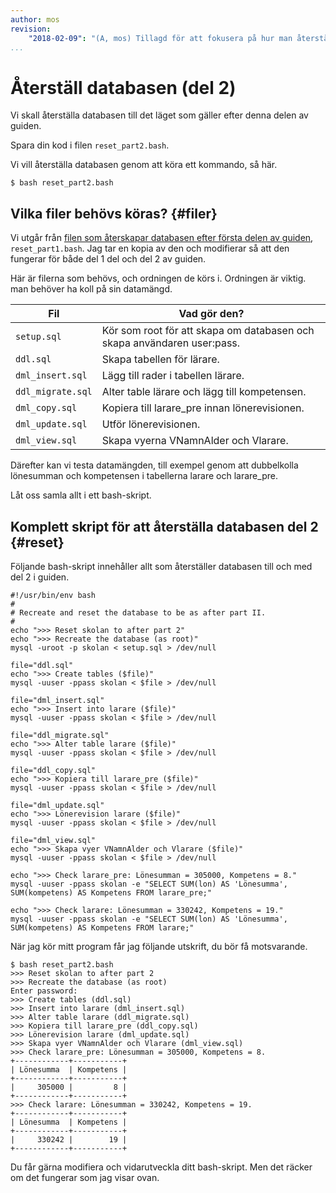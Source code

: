 ```yaml
---
author: mos
revision:
    "2018-02-09": "(A, mos) Tillagd för att fokusera på hur man återställer databasen efter andra delen."
...
```

Återställ databasen (del 2)
==================================

Vi skall återställa databasen till det läget som gäller efter denna delen av guiden.

Spara din kod i filen `reset_part2.bash`.

Vi vill återställa databasen genom att köra ett kommando, så här.

```text
$ bash reset_part2.bash
```



Vilka filer behövs köras? {#filer}
----------------------------------

Vi utgår från [filen som återskapar databasen efter första delen av guiden](./../aterstall-databasen-del-1), `reset_part1.bash`. Jag tar en kopia av den och modifierar så att den fungerar för både del 1 del och del 2 av guiden.

Här är filerna som behövs, och ordningen de körs i. Ordningen är viktig. man behöver ha koll på sin datamängd.

| Fil               | Vad gör den?         |
|-------------------|----------------------|
| `setup.sql`       | Kör som root för att skapa om databasen och skapa användaren user:pass. |
| `ddl.sql`         | Skapa tabellen för lärare. |
| `dml_insert.sql`  | Lägg till rader i tabellen lärare. | 
| `ddl_migrate.sql` | Alter table lärare och lägg till kompetensen. |
| `dml_copy.sql`    | Kopiera till larare_pre innan lönerevisionen. |
| `dml_update.sql`  | Utför lönerevisionen. |
| `dml_view.sql`    | Skapa vyerna VNamnAlder och Vlarare. |

Därefter kan vi testa datamängden, till exempel genom att dubbelkolla lönesumman och kompetensen i tabellerna larare och larare_pre.

Låt oss samla allt i ett bash-skript.



Komplett skript för att återställa databasen del 2 {#reset}
----------------------------------

Följande bash-skript innehåller allt som återställer databasen till och med del 2 i guiden.

```text
#!/usr/bin/env bash
#
# Recreate and reset the database to be as after part II.
#
echo ">>> Reset skolan to after part 2"
echo ">>> Recreate the database (as root)"
mysql -uroot -p skolan < setup.sql > /dev/null

file="ddl.sql"
echo ">>> Create tables ($file)"
mysql -uuser -ppass skolan < $file > /dev/null

file="dml_insert.sql"
echo ">>> Insert into larare ($file)"
mysql -uuser -ppass skolan < $file > /dev/null

file="ddl_migrate.sql"
echo ">>> Alter table larare ($file)"
mysql -uuser -ppass skolan < $file > /dev/null

file="ddl_copy.sql"
echo ">>> Kopiera till larare_pre ($file)"
mysql -uuser -ppass skolan < $file > /dev/null

file="dml_update.sql"
echo ">>> Lönerevision larare ($file)"
mysql -uuser -ppass skolan < $file > /dev/null

file="dml_view.sql"
echo ">>> Skapa vyer VNamnAlder och Vlarare ($file)"
mysql -uuser -ppass skolan < $file > /dev/null

echo ">>> Check larare_pre: Lönesumman = 305000, Kompetens = 8."
mysql -uuser -ppass skolan -e "SELECT SUM(lon) AS 'Lönesumma', SUM(kompetens) AS Kompetens FROM larare_pre;"

echo ">>> Check larare: Lönesumman = 330242, Kompetens = 19."
mysql -uuser -ppass skolan -e "SELECT SUM(lon) AS 'Lönesumma', SUM(kompetens) AS Kompetens FROM larare;"
```

När jag kör mitt program får jag följande utskrift, du bör få motsvarande.

```text
$ bash reset_part2.bash 
>>> Reset skolan to after part 2
>>> Recreate the database (as root)
Enter password: 
>>> Create tables (ddl.sql)
>>> Insert into larare (dml_insert.sql)
>>> Alter table larare (ddl_migrate.sql)
>>> Kopiera till larare_pre (ddl_copy.sql)
>>> Lönerevision larare (dml_update.sql)
>>> Skapa vyer VNamnAlder och Vlarare (dml_view.sql)
>>> Check larare_pre: Lönesumman = 305000, Kompetens = 8.
+------------+-----------+
| Lönesumma  | Kompetens |
+------------+-----------+
|     305000 |         8 |
+------------+-----------+
>>> Check larare: Lönesumman = 330242, Kompetens = 19.
+------------+-----------+
| Lönesumma  | Kompetens |
+------------+-----------+
|     330242 |        19 |
+------------+-----------+
```

Du får gärna modifiera och vidarutveckla ditt bash-skript. Men det räcker om det fungerar som jag visar ovan.
